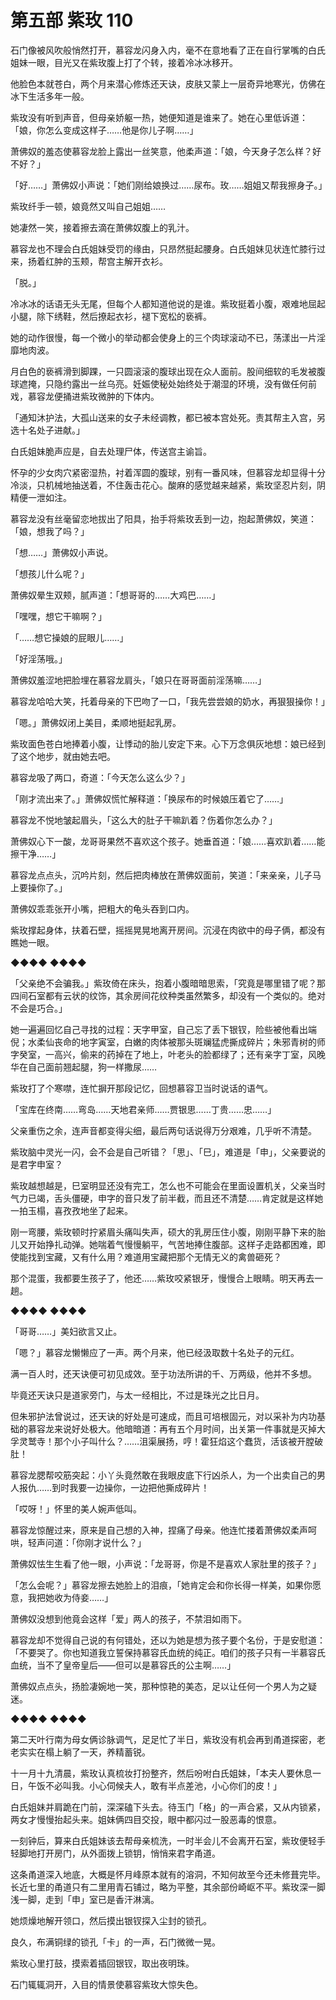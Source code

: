 # 第五部 紫玫 110

石门像被风吹般悄然打开，慕容龙闪身入内，毫不在意地看了正在自行掌嘴的白氏姐妹一眼，目光又在紫玫腹上打了个转，接着冷冰冰移开。

他脸色本就苍白，两个月来潜心修炼还天诀，皮肤又蒙上一层奇异地寒光，仿佛在冰下生活多年一般。

紫玫没有听到声音，但母亲娇躯一热，她便知道是谁来了。她在心里低诉道：「娘，你怎么变成这样子……他是你儿子啊……」

萧佛奴的羞态使慕容龙脸上露出一丝笑意，他柔声道：「娘，今天身子怎么样？好不好？」

「好……」萧佛奴小声说：「她们刚给娘换过……尿布。玫……姐姐又帮我擦身子。」

紫玫纤手一顿，娘竟然又叫自己姐姐……

她凄然一笑，接着擦去滴在萧佛奴腹上的乳汁。

慕容龙也不理会白氏姐妹受罚的缘由，只昂然挺起腰身。白氏姐妹见状连忙膝行过来，扬着红肿的玉颊，帮宫主解开衣衫。

「脱。」

冷冰冰的话语无头无尾，但每个人都知道他说的是谁。紫玫挺着小腹，艰难地屈起小腿，除下绣鞋，然后撩起衣衫，褪下宽松的亵裤。

她的动作很慢，每一个微小的举动都会使身上的三个肉球滚动不已，荡漾出一片淫靡地肉波。

月白色的亵裤滑到脚踝，一只圆滚滚的腹球出现在众人面前。股间细软的毛发被腹球遮掩，只隐约露出一丝乌亮。妊娠使秘处始终处于潮湿的环境，没有做任何前戏，慕容龙便捅进紫玫微肿的下体内。

「通知沐护法，大孤山送来的女子未经调教，都已被本宫处死。责其帮主入宫，另选十名处子进献。」

白氏姐妹脆声应是，自去处理尸体，传送宫主谕旨。

怀孕的少女肉穴紧密湿热，衬着浑圆的腹球，别有一番风味，但慕容龙却显得十分冷淡，只机械地抽送着，不住轰击花心。酸麻的感觉越来越紧，紫玫坚忍片刻，阴精便一泄如注。

慕容龙没有丝毫留恋地拔出了阳具，抬手将紫玫丢到一边，抱起萧佛奴，笑道：「娘，想我了吗？」

「想……」萧佛奴小声说。

「想孩儿什么呢？」

萧佛奴晕生双颊，腻声道：「想哥哥的……大鸡巴……」

「嘿嘿，想它干嘛啊？」

「……想它操娘的屁眼儿……」

「好淫荡哦。」

萧佛奴羞涩地把脸埋在慕容龙肩头，「娘只在哥哥面前淫荡嘛……」

慕容龙哈哈大笑，托着母亲的下巴吻了一口，「我先尝尝娘的奶水，再狠狠操你！」

「嗯。」萧佛奴闭上美目，柔顺地挺起乳房。

紫玫面色苍白地捧着小腹，让悸动的胎儿安定下来。心下万念俱灰地想：娘已经到了这个地步，就由她去吧。

慕容龙吸了两口，奇道：「今天怎么这么少？」

「刚才流出来了。」萧佛奴慌忙解释道：「换尿布的时候娘压着它了……」

慕容龙不悦地皱起眉头，「这么大的肚子干嘛趴着？伤着你怎么办？」

萧佛奴心下一酸，龙哥哥果然不喜欢这个孩子。她垂首道：「娘……喜欢趴着……能擦干净……」

慕容龙点点头，沉吟片刻，然后把肉棒放在萧佛奴面前，笑道：「来亲亲，儿子马上要操你了。」

萧佛奴乖乖张开小嘴，把粗大的龟头吞到口内。

紫玫撑起身体，扶着石壁，摇摇晃晃地离开房间。沉浸在肉欲中的母子俩，都没有瞧她一眼。

◆◆◆◆ ◆◆◆◆

「父亲绝不会骗我。」紫玫倚在床头，抱着小腹暗暗思索，「究竟是哪里错了呢？那四间石室都有云状的纹饰，其余房间花纹种类虽然繁多，却没有一个类似的。绝对不会是巧合。」

她一遍遍回忆自己寻找的过程：天字甲室，自己忘了丢下银钗，险些被他看出端倪；水柔仙丧命的地字寅室，白嫩的肉体被那头斑斓猛虎撕成碎片；朱邪青树的师字癸室，一高兴，偷来的药掉在了地上，叶老头的脸都绿了；还有亲字丁室，风晚华在自己面前翘起腿，狗一样撒尿……

紫玫打了个寒噤，连忙摒开那段记忆，回想慕容卫当时说话的语气。

「宝库在终南……弯岛……天地君亲师……贾银思……丁贵……忠……」

父亲重伤之余，连声音都变得尖细，最后两句话说得万分艰难，几乎听不清楚。

紫玫脑中灵光一闪，会不会是自己听错？「思」、「巳」，难道是「申」，父亲要说的是君字申室？

紫玫越想越是，巳室明显还没有完工，怎么也不可能会在里面设置机关，父亲当时气力已竭，舌头僵硬，申字的音只发了前半截，而且还不清楚……肯定就是这样她一拍玉榻，喜孜孜地坐了起来。

刚一弯腰，紫玫顿时拧紧眉头痛叫失声，硕大的乳房压住小腹，刚刚平静下来的胎儿又开始挣扎动弹。她喘着气慢慢躺平，气苦地捧住腹部。这样子走路都困难，即使能找到宝藏，又有什么用？难道用宝藏把那个无情无义的禽兽砸死？

那个混蛋，我都要生孩子了，他还……紫玫咬紧银牙，慢慢合上眼睛。明天再去一趟。

◆◆◆◆ ◆◆◆◆

「哥哥……」美妇欲言又止。

「嗯？」慕容龙懒懒应了一声。两个月来，他已经汲取数十名处子的元红。

满一百人时，还天诀便可初见成效。至于功法所讲的千、万两级，他并不多想。

毕竟还天诀只是道家旁门，与太一经相比，不过是珠光之比日月。

但朱邪护法曾说过，还天诀的好处是可速成，而且可培根固元，对以采补为内功基础的慕容龙来说好处极大。他暗暗道：再有五个月时间，出关第一件事就是灭掉大孚灵鹫寺！那个小子叫什么？……沮渠展扬，哼！霍狂焰这个蠢货，活该被开膛破肚！

慕容龙腮帮咬筋突起：小丫头竟然敢在我眼皮底下行凶杀人，为一个出卖自己的男人报仇……到时我要一边操你，一边把他撕成碎片！

「哎呀！」怀里的美人婉声低叫。

慕容龙惊醒过来，原来是自己想的入神，捏痛了母亲。他连忙搂着萧佛奴柔声呵哄，轻声问道：「你刚才说什么？」

萧佛奴怯生生看了他一眼，小声说：「龙哥哥，你是不是喜欢人家肚里的孩子？」

「怎么会呢？」慕容龙擦去她脸上的泪痕，「她肯定会和你长得一样美，如果你愿意，我把她收为侍妾……」

萧佛奴没想到他竟会这样「爱」两人的孩子，不禁泪如雨下。

慕容龙却不觉得自己说的有何错处，还以为她是想为孩子要个名份，于是安慰道：「不要哭了。你也知道我立誓保持慕容氏血统的纯正。咱们的孩子只有一半慕容氏血统，当不了皇帝皇后——但可以是慕容氏的公主啊……」

萧佛奴点点头，扬脸凄婉地一笑，那种惊艳的美态，足以让任何一个男人为之疑迷。

◆◆◆◆ ◆◆◆◆

第二天叶行南为母女俩诊脉调气，足足忙了半日，紫玫没有机会再到甬道探密，老老实实在榻上躺了一天，养精蓄锐。

十一月十九清晨，紫玫认真梳妆打扮整齐，然后吩咐白氏姐妹，「本夫人要休息一日，午饭不必叫我。小心伺候夫人，敢有半点差池，小心你们的皮！」

白氏姐妹并肩跪在门前，深深磕下头去。待玉门「格」的一声合紧，又从内锁紧，两女才慢慢抬起头来。姐妹俩四目交投，眼中都闪过一股恶毒的恨意。

一刻钟后，算来白氏姐妹该去帮母亲梳洗，一时半会儿不会离开石室，紫玫便轻手轻脚地打开房门，从外面拨上锁钥，悄悄来君字甬道。

这条甬道深入地底，大概是怀月峰原本就有的溶洞，不知何故至今还未修葺完毕。长近七里的甬道只有二里用青石铺过，略为平整，其余部份崎岖不平。紫玫深一脚浅一脚，走到「申」室已是香汗淋漓。

她烦燥地解开领口，然后摸出银钗探入尘封的锁孔。

良久，布满铜绿的锁孔「卡」的一声，石门微微一晃。

紫玫心里打鼓，摸索着插回银钗，取出夜明珠。

石门辄辄洞开，入目的情景使慕容紫玫大惊失色。

